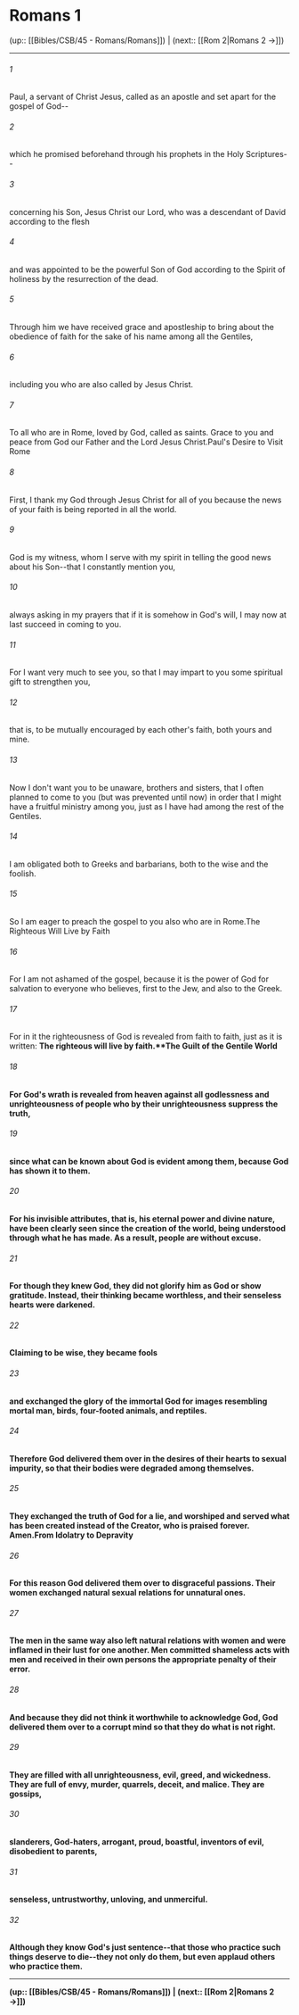 # Romans 1

(up:: [[Bibles/CSB/45 - Romans/Romans]]) | (next:: [[Rom 2|Romans 2 →]])

***


###### 1 
Paul, a servant of Christ Jesus, called as an apostle and set apart for the gospel of God-- 

###### 2 
which he promised beforehand through his prophets in the Holy Scriptures-- 

###### 3 
concerning his Son, Jesus Christ our Lord, who was a descendant of David according to the flesh 

###### 4 
and was appointed to be the powerful Son of God according to the Spirit of holiness by the resurrection of the dead. 

###### 5 
Through him we have received grace and apostleship to bring about the obedience of faith for the sake of his name among all the Gentiles, 

###### 6 
including you who are also called by Jesus Christ. 

###### 7 
To all who are in Rome, loved by God, called as saints. Grace to you and peace from God our Father and the Lord Jesus Christ.Paul's Desire to Visit Rome 

###### 8 
First, I thank my God through Jesus Christ for all of you because the news of your faith is being reported in all the world. 

###### 9 
God is my witness, whom I serve with my spirit in telling the good news about his Son--that I constantly mention you, 

###### 10 
always asking in my prayers that if it is somehow in God's will, I may now at last succeed in coming to you. 

###### 11 
For I want very much to see you, so that I may impart to you some spiritual gift to strengthen you, 

###### 12 
that is, to be mutually encouraged by each other's faith, both yours and mine. 

###### 13 
Now I don't want you to be unaware, brothers and sisters, that I often planned to come to you (but was prevented until now) in order that I might have a fruitful ministry among you, just as I have had among the rest of the Gentiles. 

###### 14 
I am obligated both to Greeks and barbarians, both to the wise and the foolish. 

###### 15 
So I am eager to preach the gospel to you also who are in Rome.The Righteous Will Live by Faith 

###### 16 
For I am not ashamed of the gospel, because it is the power of God for salvation to everyone who believes, first to the Jew, and also to the Greek. 

###### 17 
For in it the righteousness of God is revealed from faith to faith, just as it is written: <b class="quote">The righteous will live by faith.**The Guilt of the Gentile World 

###### 18 
For God's wrath is revealed from heaven against all godlessness and unrighteousness of people who by their unrighteousness suppress the truth, 

###### 19 
since what can be known about God is evident among them, because God has shown it to them. 

###### 20 
For his invisible attributes, that is, his eternal power and divine nature, have been clearly seen since the creation of the world, being understood through what he has made. As a result, people are without excuse. 

###### 21 
For though they knew God, they did not glorify him as God or show gratitude. Instead, their thinking became worthless, and their senseless hearts were darkened. 

###### 22 
Claiming to be wise, they became fools 

###### 23 
and exchanged the glory of the immortal God for images resembling mortal man, birds, four-footed animals, and reptiles. 

###### 24 
Therefore God delivered them over in the desires of their hearts to sexual impurity, so that their bodies were degraded among themselves. 

###### 25 
They exchanged the truth of God for a lie, and worshiped and served what has been created instead of the Creator, who is praised forever. Amen.From Idolatry to Depravity 

###### 26 
For this reason God delivered them over to disgraceful passions. Their women exchanged natural sexual relations for unnatural ones. 

###### 27 
The men in the same way also left natural relations with women and were inflamed in their lust for one another. Men committed shameless acts with men and received in their own persons the appropriate penalty of their error. 

###### 28 
And because they did not think it worthwhile to acknowledge God, God delivered them over to a corrupt mind so that they do what is not right. 

###### 29 
They are filled with all unrighteousness, evil, greed, and wickedness. They are full of envy, murder, quarrels, deceit, and malice. They are gossips, 

###### 30 
slanderers, God-haters, arrogant, proud, boastful, inventors of evil, disobedient to parents, 

###### 31 
senseless, untrustworthy, unloving, and unmerciful. 

###### 32 
Although they know God's just sentence--that those who practice such things deserve to die--they not only do them, but even applaud others who practice them.

***

(up:: [[Bibles/CSB/45 - Romans/Romans]]) | (next:: [[Rom 2|Romans 2 →]])
